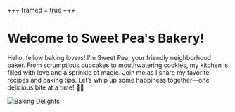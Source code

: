 +++
framed = true
+++
# Welcome to Sweet Pea's Bakery!

Hello, fellow baking lovers! I’m Sweet Pea, your friendly neighborhood baker. From scrumptious cupcakes to mouthwatering cookies, my kitchen is filled with love and a sprinkle of magic. Join me as I share my favorite recipes and baking tips. Let’s whip up some happiness together—one delicious bite at a time! 🍰✨

![Baking Delights](https://images.unsplash.com/flagged/photo-1561668038-2742fcef75d7?q=80&w=1000&auto=format&fit=crop&ixlib=rb-4.0.3&ixid=M3wxMjA3fDB8MHxwaG90by1wYWdlfHx8fGVufDB8fHx8fA%3D%3D)
